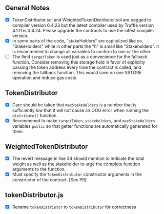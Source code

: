 General Notes
-------------
- [x] TokenDistributor.sol and WeightedTokenDistributor.sol are pegged to compiler
version 0.4.23 but the latest compiler used by Truffle version 4.1.11 is
0.4.24. Please upgrade the contracts to use the latest compiler version.  
- [x] In some parts of the code, "stakeHolders" are capitalized like so, "StakeHolders"
while in other parts the "h" is small like "Stakeholders". it is recommened
to change all variables to confirm to one or the other.
- [ ] The field `targetToken` is used just as a convenience for the fallback function.
Consider removing this storage field in favor of explicitly passing the token
address every time the contract is called, and removing the fallback function. This
would save on one SSTORE operation and reduce gas costs.

TokenDistributor
----------------

- [x] Care should be taken that `maxStakeHolders` is a number that is
sufficiently low that it will not cause an OOG error when running the
`distribute()` function.  
- [x] Recommened to make `targetToken`, `stakeHolders`, and `maxStakeHolders`
variables `public` so that getter functions are automatically generated for them.

WeightedTokenDistributor
------------------------

- [x] The revert message in line 34 should mention to indicate the total
weight as well as the stakeholder to urge the complete function arguments
to the function.  
- [x] Must specify the `TokenDistributor` constructor arguments in the constructor
of the contract. [See PR]

tokenDistributor.js
-------------------

- [x] Rename `tokenDistriutor` to `tokenDistributor` for correctness
